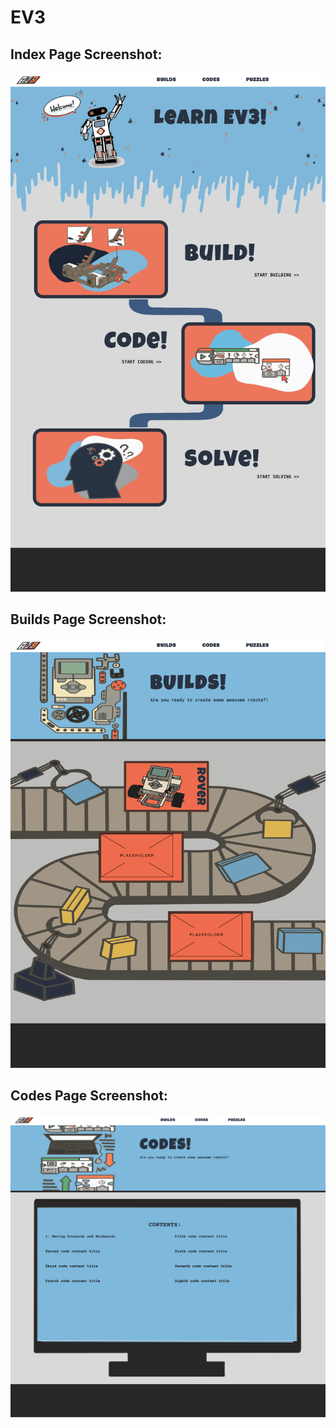 # EV3
## Index Page Screenshot:
![Screenshot of Index Page](./Resources/EV3_index.html.png)
## Builds Page Screenshot:
![Screenshot of Index Page](./Resources/EV3_builds.html.png)
## Codes Page Screenshot:
![Screenshot of Index Page](./Resources/EV3_code.html.png)
